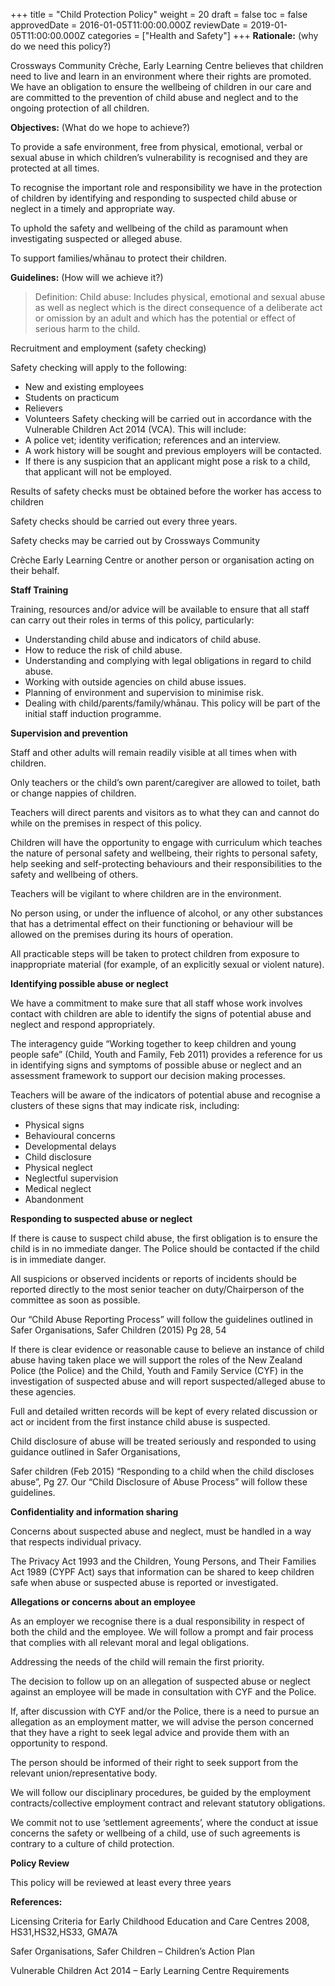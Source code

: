 +++
title = "Child Protection Policy"
weight = 20
draft = false
toc = false
approvedDate = 2016-01-05T11:00:00.000Z
reviewDate = 2019-01-05T11:00:00.000Z
categories = ["Health and Safety"]
+++
**Rationale:** (why do we need this policy?)

Crossways Community Crèche, Early Learning Centre believes that children need to live and learn in an environment where their rights are promoted. We have an obligation to ensure the wellbeing of children in our care and are committed to the prevention of child abuse and neglect and to the ongoing protection of all children.

**Objectives:** (What do we hope to achieve?)

To provide a safe environment, free from physical, emotional, verbal or sexual abuse in which children’s vulnerability is recognised and they are protected at all times.

To recognise the important role and responsibility we have in the protection of children by identifying and responding to suspected child abuse or neglect in a timely and appropriate way.

To uphold the safety and wellbeing of the child as paramount when investigating suspected or alleged abuse.

To support families/whānau to protect their children.

**Guidelines:** (How will we achieve it?)

>Definition: Child abuse: Includes physical, emotional and sexual abuse as well as neglect which is the direct
consequence of a deliberate act or omission by an adult and which has the potential or effect of serious harm to the child.

Recruitment and employment (safety checking)

Safety checking will apply to the following:
* New and existing employees
* Students on practicum
* Relievers
* Volunteers
Safety checking will be carried out in accordance with the Vulnerable Children Act 2014 (VCA). This will include:
* A police vet; identity verification; references and an interview.
* A work history will be sought and previous employers will be contacted.
* If there is any suspicion that an applicant might pose a risk to a child, that applicant will not be employed.

Results of safety checks must be obtained before the worker has access to children

Safety checks should be carried out every three years. 

Safety checks may be carried out by Crossways Community

Crèche Early Learning Centre or another person or organisation acting on their behalf.

**Staff Training**

Training, resources and/or advice will be available to ensure that all staff can carry out their roles in terms of this policy, particularly:

* Understanding child abuse and indicators of child abuse.
* How to reduce the risk of child abuse.
* Understanding and complying with legal obligations in regard to child abuse.
* Working with outside agencies on child abuse issues.
* Planning of environment and supervision to minimise risk.
* Dealing with child/parents/family/whānau. This policy will be part of the initial staff induction programme.

**Supervision and prevention**

Staff and other adults will remain readily visible at all times when with children.

Only teachers or the child’s own parent/caregiver are allowed to toilet, bath or change nappies of children.

Teachers will direct parents and visitors as to what they can and cannot do while on the premises in respect of this policy.

Children will have the opportunity to engage with curriculum which teaches the nature of personal safety and wellbeing, their rights to personal safety, help seeking and self-protecting behaviours and their responsibilities to the safety and wellbeing of others.

Teachers will be vigilant to where children are in the environment.

No person using, or under the influence of alcohol, or any other substances that has a detrimental effect on their functioning or behaviour will be allowed on the premises during its hours of operation.

All practicable steps will be taken to protect children from exposure to inappropriate material (for example, of an explicitly sexual or violent nature).

**Identifying possible abuse or neglect**

We have a commitment to make sure that all staff whose work involves contact with children are able to identify the signs of potential abuse and neglect and respond appropriately.

The interagency guide “Working together to keep children and young people safe” (Child, Youth and Family, Feb 2011) provides a reference for us in identifying signs and symptoms of possible abuse or neglect and an assessment framework to support our decision making processes.

Teachers will be aware of the indicators of potential abuse and recognise a clusters of these signs that may indicate risk, including:
* Physical signs
* Behavioural concerns
* Developmental delays
*  Child disclosure
* Physical neglect
* Neglectful supervision
* Medical neglect
* Abandonment

**Responding to suspected abuse or neglect**

If there is cause to suspect child abuse, the first obligation is to ensure the child is in no immediate danger. The Police should be contacted if the child is in immediate danger.

All suspicions or observed incidents or reports of incidents should be reported directly to the most senior teacher on duty/Chairperson of the committee as soon as possible.

Our “Child Abuse Reporting Process” will follow the guidelines outlined in Safer Organisations, Safer Children (2015) Pg 28, 54

If there is clear evidence or reasonable cause to believe an instance of child abuse having taken place we will support the roles of the New Zealand Police (the Police) and the Child, Youth and Family Service (CYF) in the investigation of suspected abuse and will report suspected/alleged abuse to these agencies.

Full and detailed written records will be kept of every related discussion or act or incident from the first instance child abuse is suspected.

Child disclosure of abuse will be treated seriously and responded to using guidance outlined in Safer Organisations,

Safer children (Feb 2015) “Responding to a child when the child discloses abuse”, Pg 27. Our “Child Disclosure of Abuse Process” will follow these guidelines.

**Confidentiality and information sharing**

Concerns about suspected abuse and neglect, must be handled in a way that respects individual privacy.

The Privacy Act 1993 and the Children, Young Persons, and Their Families Act 1989 (CYPF Act) says that information can be shared to keep children safe when abuse or suspected abuse is reported or investigated.

**Allegations or concerns about an employee**

As an employer we recognise there is a dual responsibility in respect of both the child and the employee. We will follow a prompt and fair process that complies with all relevant moral and legal obligations. 

Addressing the needs of the child will remain the first priority.

The decision to follow up on an allegation of suspected abuse or neglect against an employee will be made in
consultation with CYF and the Police.

If, after discussion with CYF and/or the Police, there is a need to pursue an allegation as an employment matter, we will advise the person concerned that they have a right to seek legal advice and provide them with an opportunity to respond.

The person should be informed of their right to seek support from the relevant union/representative body.

We will follow our disciplinary procedures, be guided by the employment contracts/collective employment contract and relevant statutory obligations.

We commit not to use ‘settlement agreements’, where the conduct at issue concerns the safety or wellbeing of a child, use of such agreements is contrary to a culture of child protection.

**Policy Review**

This policy will be reviewed at least every three years

**References:**

Licensing Criteria for Early Childhood Education and Care Centres 2008, HS31,HS32,HS33, GMA7A

Safer Organisations, Safer Children – Children’s Action Plan

Vulnerable Children Act 2014 – Early Learning Centre Requirements
